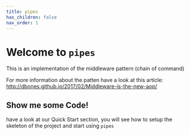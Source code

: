 ```yaml
---
title: pipes
has_children: false
nav_order: 1
---
```


# Welcome to `pipes`

This is an implementation of the middleware pattern (chain of command)

 
For more information about the patten have a look at this article: http://dbones.github.io/2017/02/Middleware-is-the-new-aop/

## Show me some Code!

have a look at our Quick Start section, you will see how to setup the skeleton of the project and start using `pipes`